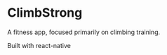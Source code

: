 <h1>ClimbStrong</h1>
A fitness app, focused primarily on climbing training.

Built with react-native
